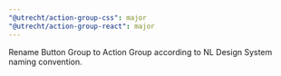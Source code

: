 ```yaml
---
"@utrecht/action-group-css": major
"@utrecht/action-group-react": major
---
```


Rename Button Group to Action Group according to NL Design System naming convention.
